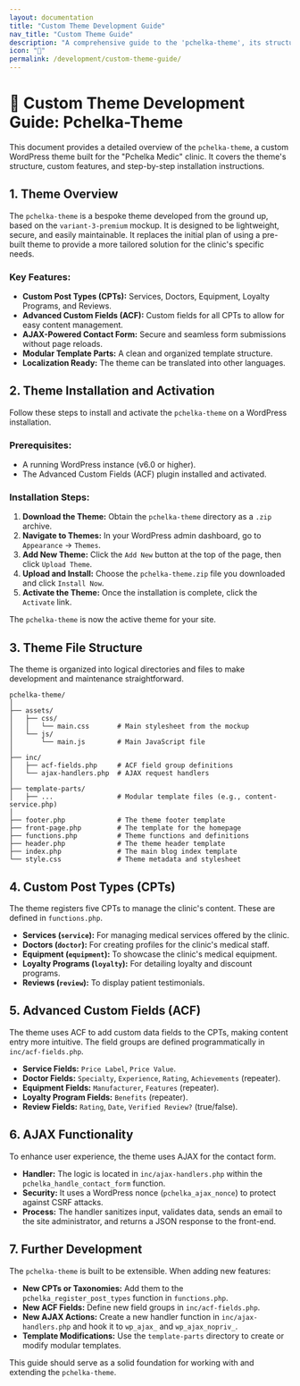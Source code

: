 ```yaml
---
layout: documentation
title: "Custom Theme Development Guide"
nav_title: "Custom Theme Guide"
description: "A comprehensive guide to the 'pchelka-theme', its structure, and functionalities."
icon: "🎨"
permalink: /development/custom-theme-guide/
---
```


# 🎨 Custom Theme Development Guide: Pchelka-Theme

This document provides a detailed overview of the `pchelka-theme`, a custom WordPress theme built for the "Pchelka Medic" clinic. It covers the theme's structure, custom features, and step-by-step installation instructions.

## 1. Theme Overview

The `pchelka-theme` is a bespoke theme developed from the ground up, based on the `variant-3-premium` mockup. It is designed to be lightweight, secure, and easily maintainable. It replaces the initial plan of using a pre-built theme to provide a more tailored solution for the clinic's specific needs.

### Key Features:
- **Custom Post Types (CPTs):** Services, Doctors, Equipment, Loyalty Programs, and Reviews.
- **Advanced Custom Fields (ACF):** Custom fields for all CPTs to allow for easy content management.
- **AJAX-Powered Contact Form:** Secure and seamless form submissions without page reloads.
- **Modular Template Parts:** A clean and organized template structure.
- **Localization Ready:** The theme can be translated into other languages.

## 2. Theme Installation and Activation

Follow these steps to install and activate the `pchelka-theme` on a WordPress installation.

### Prerequisites:
- A running WordPress instance (v6.0 or higher).
- The Advanced Custom Fields (ACF) plugin installed and activated.

### Installation Steps:
1.  **Download the Theme:** Obtain the `pchelka-theme` directory as a `.zip` archive.
2.  **Navigate to Themes:** In your WordPress admin dashboard, go to `Appearance` -> `Themes`.
3.  **Add New Theme:** Click the `Add New` button at the top of the page, then click `Upload Theme`.
4.  **Upload and Install:** Choose the `pchelka-theme.zip` file you downloaded and click `Install Now`.
5.  **Activate the Theme:** Once the installation is complete, click the `Activate` link.

The `pchelka-theme` is now the active theme for your site.

## 3. Theme File Structure

The theme is organized into logical directories and files to make development and maintenance straightforward.

```
pchelka-theme/
│
├── assets/
│   ├── css/
│   │   └── main.css       # Main stylesheet from the mockup
│   └── js/
│       └── main.js        # Main JavaScript file
│
├── inc/
│   ├── acf-fields.php     # ACF field group definitions
│   └── ajax-handlers.php  # AJAX request handlers
│
├── template-parts/
│   ├── ...                # Modular template files (e.g., content-service.php)
│
├── footer.php             # The theme footer template
├── front-page.php         # The template for the homepage
├── functions.php          # Theme functions and definitions
├── header.php             # The theme header template
├── index.php              # The main blog index template
└── style.css              # Theme metadata and stylesheet
```

## 4. Custom Post Types (CPTs)

The theme registers five CPTs to manage the clinic's content. These are defined in `functions.php`.

-   **Services (`service`):** For managing medical services offered by the clinic.
-   **Doctors (`doctor`):** For creating profiles for the clinic's medical staff.
-   **Equipment (`equipment`):** To showcase the clinic's medical equipment.
-   **Loyalty Programs (`loyalty`):** For detailing loyalty and discount programs.
-   **Reviews (`review`):** To display patient testimonials.

## 5. Advanced Custom Fields (ACF)

The theme uses ACF to add custom data fields to the CPTs, making content entry more intuitive. The field groups are defined programmatically in `inc/acf-fields.php`.

-   **Service Fields:** `Price Label`, `Price Value`.
-   **Doctor Fields:** `Specialty`, `Experience`, `Rating`, `Achievements` (repeater).
-   **Equipment Fields:** `Manufacturer`, `Features` (repeater).
-   **Loyalty Program Fields:** `Benefits` (repeater).
-   **Review Fields:** `Rating`, `Date`, `Verified Review?` (true/false).

## 6. AJAX Functionality

To enhance user experience, the theme uses AJAX for the contact form.

-   **Handler:** The logic is located in `inc/ajax-handlers.php` within the `pchelka_handle_contact_form` function.
-   **Security:** It uses a WordPress nonce (`pchelka_ajax_nonce`) to protect against CSRF attacks.
-   **Process:** The handler sanitizes input, validates data, sends an email to the site administrator, and returns a JSON response to the front-end.

## 7. Further Development

The `pchelka-theme` is built to be extensible. When adding new features:
-   **New CPTs or Taxonomies:** Add them to the `pchelka_register_post_types` function in `functions.php`.
-   **New ACF Fields:** Define new field groups in `inc/acf-fields.php`.
-   **New AJAX Actions:** Create a new handler function in `inc/ajax-handlers.php` and hook it to `wp_ajax_` and `wp_ajax_nopriv_`.
-   **Template Modifications:** Use the `template-parts` directory to create or modify modular templates.

This guide should serve as a solid foundation for working with and extending the `pchelka-theme`.